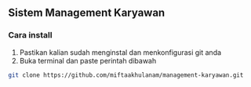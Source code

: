 ## Sistem Management Karyawan

### Cara install
1. Pastikan kalian sudah menginstal dan menkonfigurasi git anda
2. Buka terminal dan paste perintah dibawah

```sh
git clone https://github.com/miftaakhulanam/management-karyawan.git
```
